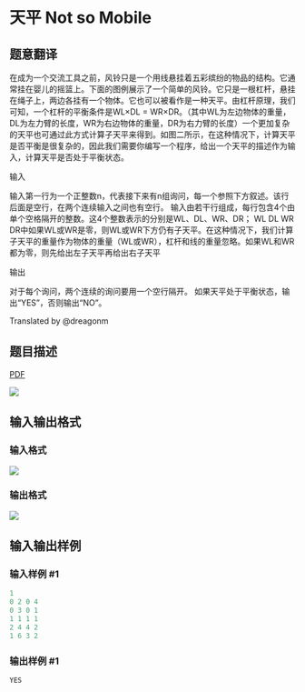 # 天平 Not so Mobile

## 题意翻译

在成为一个交流工具之前，风铃只是一个用线悬挂着五彩缤纷的物品的结构。它通常挂在婴儿的摇篮上。下面的图例展示了一个简单的风铃。它只是一根杠杆，悬挂在绳子上，两边各挂有一个物体。它也可以被看作是一种天平。由杠杆原理，我们可知，一个杠杆的平衡条件是WL×DL = WR×DR。（其中WL为左边物体的重量，DL为左力臂的长度，WR为右边物体的重量，DR为右力臂的长度）一个更加复杂的天平也可通过此方式计算子天平来得到。如图二所示，在这种情况下，计算天平是否平衡是很复杂的，因此我们需要你编写一个程序，给出一个天平的描述作为输入，计算天平是否处于平衡状态。

输入

输入第一行为一个正整数n，代表接下来有n组询问，每一个参照下方叙述。该行后面是空行，在两个连续输入之间也有空行。 输入由若干行组成，每行包含4个由单个空格隔开的整数。这4个整数表示的分别是WL、DL、WR、DR； WL DL WR DR中如果WL或WR是零，则WL或WR下方仍有子天平。在这种情况下，我们计算子天平的重量作为物体的重量（WL或WR），杠杆和线的重量忽略。如果WL和WR都为零，则先给出左子天平再给出右子天平

输出

对于每个询问，两个连续的询问要用一个空行隔开。 如果天平处于平衡状态，输出“YES”，否则输出“NO”。

Translated by @dreagonm 

## 题目描述

[problemUrl]: https://uva.onlinejudge.org/index.php?option=com_onlinejudge&Itemid=8&category=10&page=show_problem&problem=780

[PDF](https://uva.onlinejudge.org/external/8/p839.pdf)

![](https://cdn.luogu.com.cn/upload/vjudge_pic/UVA839/396cd915f9728ebd97997ed3bfac66888d855b25.png)

## 输入输出格式

### 输入格式

![](https://cdn.luogu.com.cn/upload/vjudge_pic/UVA839/958de625a69ba1e7ed39767a09372904dee0172e.png)

### 输出格式

![](https://cdn.luogu.com.cn/upload/vjudge_pic/UVA839/2081f642a73fa627cf8032d6bec1aba579fc7017.png)

## 输入输出样例

### 输入样例 #1

```cpp
1
0 2 0 4
0 3 0 1
1 1 1 1
2 4 4 2
1 6 3 2
```


### 输出样例 #1

```cpp
YES
```


